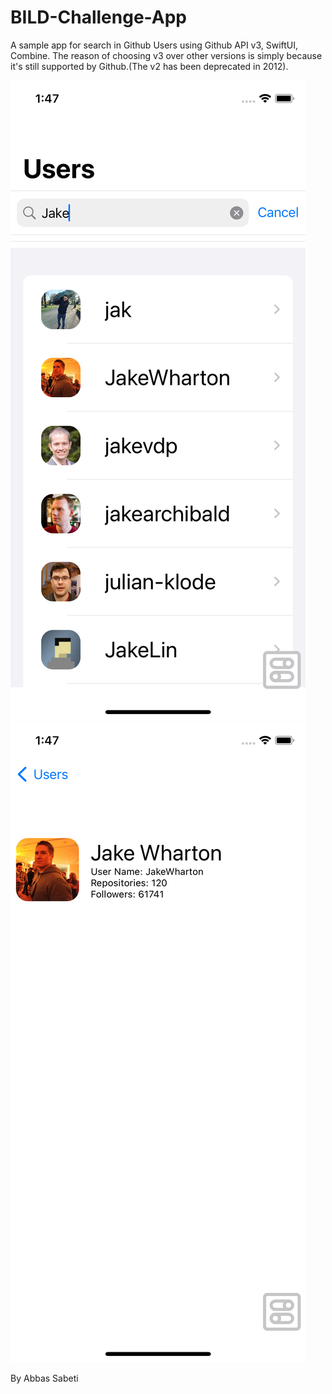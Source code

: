 # BILD-Challenge-App
A sample app for search in Github Users using Github API v3, SwiftUI, Combine. The reason of choosing v3 over other versions is simply because it's still supported by Github.(The v2 has been deprecated in 2012).

![screenshot1](https://github.com/abbassabeti/BildChallenge/blob/master/images/img01.png " ") ![screenshot2](https://github.com/abbassabeti/BildChallenge/blob/master/images/img02.png " ")

By Abbas Sabeti

